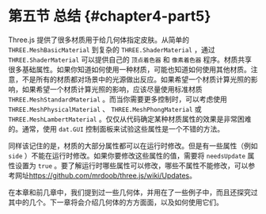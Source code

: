 # 第五节 总结 {#chapter4-part5}

Three.js 提供了很多材质用于给几何体指定皮肤。从简单的 `THREE.MeshBasicMaterial` 到复杂的 `THREE.ShaderMaterial` ，通过 `THREE.ShaderMaterial` 可以提供自己的 `顶点着色器` 和 `像素着色器` 程序。材质共享很多基础属性。如果你知道如何使用一种材质，可能也知道如何使用其他材质。注意，不是所有的材质都对场景中的光源做出反应。如果希望一个材质计算光照的影响，如果希望一个材质计算光照的影响，应该尽量使用标准材质 `THREE.MeshStandardMaterial` 。而当你需要更多控制时，可以考虑使用 `THREE.MeshPhysicalMaterial` 、 `THREE.MeshPhongMaterial` 或 `THREE.MeshLambertMaterial` 。仅仅从代码确定某种材质属性的效果是非常困难的。通常，使用 `dat.GUI` 控制面板来试验这些属性是一个不错的方法。

同样该记住的是，材质的大部分属性都可以在运行时修改。但是有一些属性（例如 `side` ）不能在运行时修改。如果你要修改这些属性的值，需要将 `needsUpdate` 属性设置为 `true` 。要了解运行时哪些属性可以修改，哪些不属性不能修改，可以参考网址<https://github.com/mrdoob/three.js/wiki/Updates>。

在本章和前几章中，我们提到过一些几何体，并用在了一些例子中，而且还探究过其中的几个。下一章将会介绍几何体的方方面面，以及如何使用它们。
